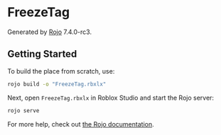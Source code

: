 # FreezeTag
Generated by [Rojo](https://github.com/rojo-rbx/rojo) 7.4.0-rc3.

## Getting Started
To build the place from scratch, use:

```bash
rojo build -o "FreezeTag.rbxlx"
```

Next, open `FreezeTag.rbxlx` in Roblox Studio and start the Rojo server:

```bash
rojo serve
```

For more help, check out [the Rojo documentation](https://rojo.space/docs).